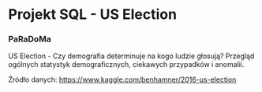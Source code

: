 # Projekt SQL - US Election

### PaRaDoMa

US Election - Czy demografia determinuje na kogo ludzie głosują? Przegląd ogólnych statystyk demograficznych, ciekawych przypadków i anomalii.

Źródło danych: https://www.kaggle.com/benhamner/2016-us-election
